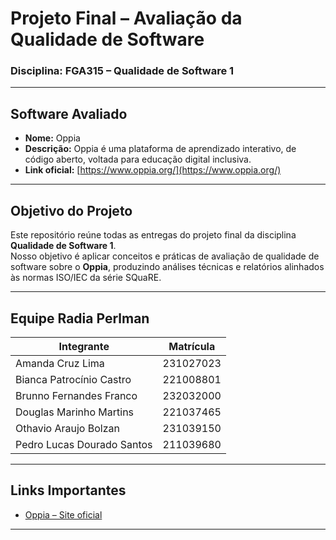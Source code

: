 # Projeto Final – Avaliação da Qualidade de Software  
### Disciplina: FGA315 – Qualidade de Software 1  

---

## Software Avaliado
- **Nome:** Oppia  
- **Descrição:** Oppia é uma plataforma de aprendizado interativo, de código aberto, voltada para educação digital inclusiva.  
- **Link oficial:** [https://www.oppia.org/](https://www.oppia.org/)

---

## Objetivo do Projeto
Este repositório reúne todas as entregas do projeto final da disciplina **Qualidade de Software 1**.  
Nosso objetivo é aplicar conceitos e práticas de avaliação de qualidade de software sobre o **Oppia**, produzindo análises técnicas e relatórios alinhados às normas ISO/IEC da série SQuaRE.

---

## Equipe Radia Perlman
| Integrante | Matrícula |
|------------|-------------------|
| Amanda Cruz Lima | 231027023 |
| Bianca Patrocínio Castro | 221008801 |
| Brunno Fernandes Franco | 232032000 |
| Douglas Marinho Martins | 221037465 |
| Othavio Araujo Bolzan | 231039150 |
| Pedro Lucas Dourado Santos | 211039680 |

---

## Links Importantes
- [Oppia – Site oficial](https://www.oppia.org/)
---
